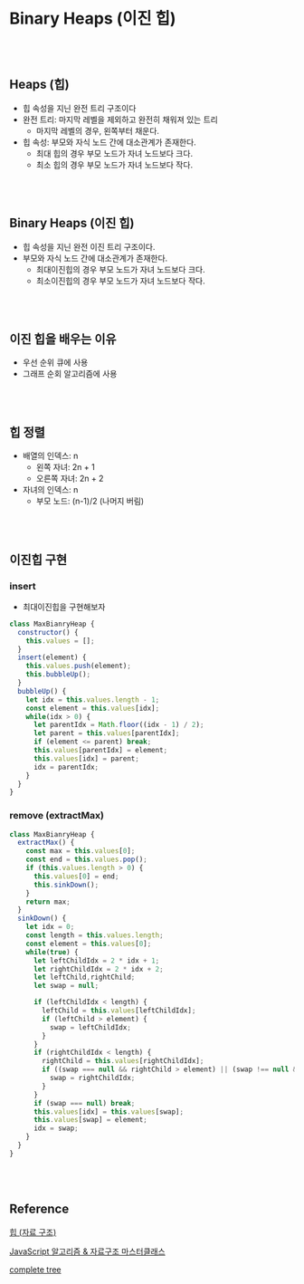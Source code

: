 # Binary Heaps (이진 힙)

<br><br>

## Heaps (힙)
- 힙 속성을 지닌 완전 트리 구조이다
- 완전 트리: 마지막 레벨을 제외하고 완전히 채워져 있는 트리
  - 마지막 레벨의 경우, 왼쪽부터 채운다.
- 힙 속성: 부모와 자식 노드 간에 대소관계가 존재한다. 
  - 최대 힙의 경우 부모 노드가 자녀 노드보다 크다.
  - 최소 힙의 경우 부모 노드가 자녀 노드보다 작다.

<br><br>

## Binary Heaps (이진 힙)
- 힙 속성을 지닌 완전 이진 트리 구조이다.
- 부모와 자식 노드 간에 대소관계가 존재한다.
  - 최대이진힙의 경우 부모 노드가 자녀 노드보다 크다.
  - 최소이진힙의 경우 부모 노드가 자녀 노드보다 작다.

<br><br>

## 이진 힙을 배우는 이유
- 우선 순위 큐에 사용
- 그래프 순회 알고리즘에 사용

<br><br>

## 힙 정렬
- 배열의 인덱스: n  
  - 왼쪽 자녀: 2n + 1  
  - 오른쪽 자녀: 2n + 2  
- 자녀의 인덱스: n   
  - 부모 노드: (n-1)/2 (나머지 버림)
 
<br><br>

## 이진힙 구현
### insert
- 최대이진힙을 구현해보자

```javascript
class MaxBianryHeap {
  constructor() {
    this.values = [];
  }
  insert(element) {
    this.values.push(element);
    this.bubbleUp();
  }
  bubbleUp() {
    let idx = this.values.length - 1;
    const element = this.values[idx];
    while(idx > 0) {
      let parentIdx = Math.floor((idx - 1) / 2);
      let parent = this.values[parentIdx];
      if (element <= parent) break;
      this.values[parentIdx] = element;
      this.values[idx] = parent;
      idx = parentIdx;
    }
  }
}

```

### remove (extractMax)

```javascript
class MaxBianryHeap {
  extractMax() {
    const max = this.values[0];
    const end = this.values.pop();
    if (this.values.length > 0) {
      this.values[0] = end;
      this.sinkDown();    
    }
    return max;
  }
  sinkDown() {
    let idx = 0;
    const length = this.values.length;
    const element = this.values[0];
    while(true) {
      let leftChildIdx = 2 * idx + 1;
      let rightChildIdx = 2 * idx + 2;
      let leftChild,rightChild;
      let swap = null;

      if (leftChildIdx < length) {
        leftChild = this.values[leftChildIdx];
        if (leftChild > element) {
          swap = leftChildIdx;
        }
      }
      if (rightChildIdx < length) {
        rightChild = this.values[rightChildIdx];
        if ((swap === null && rightChild > element) || (swap !== null && rightChild > leftChild)) {
          swap = rightChildIdx;
        }
      }
      if (swap === null) break;
      this.values[idx] = this.values[swap];
      this.values[swap] = element;
      idx = swap;
    }
  }
}
```

<br><br>

## Reference <!-- omit in toc -->
[힙 (자료 구조)](https://ko.wikipedia.org/wiki/%ED%9E%99_(%EC%9E%90%EB%A3%8C_%EA%B5%AC%EC%A1%B0))

[JavaScript 알고리즘 & 자료구조 마스터클래스](https://www.udemy.com/course/best-javascript-data-structures/)

[complete tree](https://xlinux.nist.gov/dads/HTML/completetree.html)
